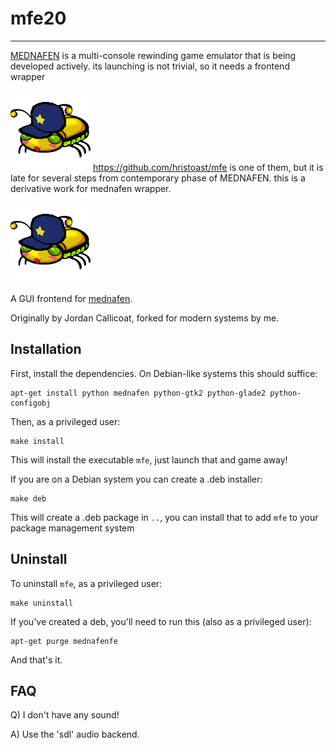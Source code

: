 # mfe20
----
 [MEDNAFEN](http://mednafen.sourceforge.net/) is a multi-console rewinding game emulator that is being developed actively. its launching is not trivial, so it needs a frontend wrapper
 
![mfe logo](resources/mfe.png)
 https://github.com/hristoast/mfe is one of them, but it is late for several steps from contemporary phase of MEDNAFEN.
this is a derivative work for mednafen wrapper. 

![mfe logo](resources/mfe.png)

A GUI frontend for [mednafen](http://mednafen.sourceforge.net/).

Originally by Jordan Callicoat,
forked for modern systems by me.

## Installation

First, install the dependencies. On Debian-like systems this should suffice:

    apt-get install python mednafen python-gtk2 python-glade2 python-configobj

Then, as a privileged user:

    make install

This will install the executable `mfe`, just launch that and game away!

If you are on a Debian system you can create a .deb installer:

    make deb

This will create a .deb package in `..`, you can install that to add `mfe` to your package management system

## Uninstall

To uninstall `mfe`, as a privileged user:

    make uninstall

If you've created a deb, you'll need to run this (also as a privileged user):

    apt-get purge mednafenfe

And that's it.

## FAQ

Q) I don't have any sound!

A) Use the 'sdl' audio backend.
